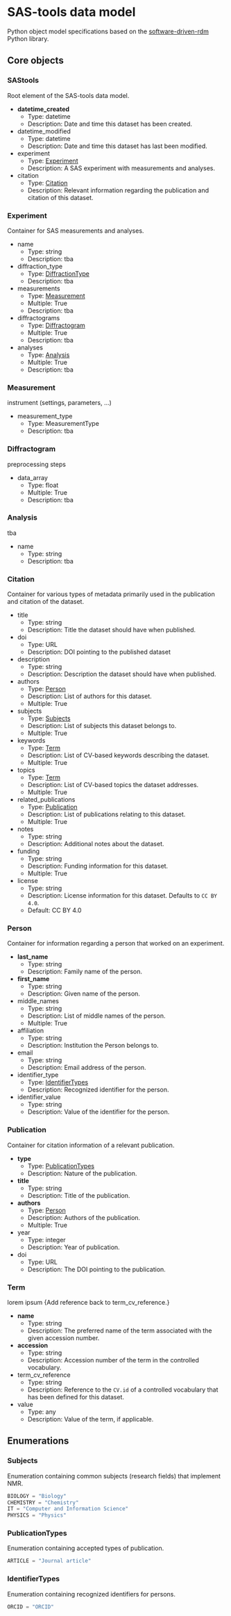 # SAS-tools data model

Python object model specifications based on the [software-driven-rdm](https://github.com/JR-1991/software-driven-rdm) Python library.


## Core objects


### SAStools

Root element of the SAS-tools data model.

- __datetime_created__
  - Type: datetime
  - Description: Date and time this dataset has been created.
- datetime_modified
  - Type: datetime
  - Description: Date and time this dataset has last been modified.
- experiment
  - Type: [Experiment](#experiment)
  - Description: A SAS experiment with measurements and analyses.
- citation
  - Type: [Citation](#citation)
  - Description: Relevant information regarding the publication and citation of this dataset.


### Experiment

Container for SAS measurements and analyses.

- name
  - Type: string
  - Description: tba
- diffraction_type
  - Type: [DiffractionType](#diffractiontype)
  - Description: tba
- measurements
  - Type: [Measurement](#measurement)
  - Multiple: True
  - Description: tba
- diffractograms
  - Type: [Diffractogram](#diffractogram)
  - Multiple: True
  - Description: tba
- analyses
  - Type: [Analysis](#analysis)
  - Multiple: True
  - Description: tba


### Measurement

instrument (settings, parameters, ...)

- measurement_type
  - Type: MeasurementType
  - Description: tba



### Diffractogram

preprocessing steps

- data_array
  - Type: float
  - Multiple: True
  - Description: tba


### Analysis

tba

- name
  - Type: string
  - Description: tba



### Citation

Container for various types of metadata primarily used in the publication and citation of the dataset.

- title
  - Type: string
  - Description: Title the dataset should have when published.
- doi
  - Type: URL
  - Description: DOI pointing to the published dataset
- description
  - Type: string
  - Description: Description the dataset should have when published.
- authors
  - Type: [Person](#person)
  - Description: List of authors for this dataset.
  - Multiple: True
- subjects
  - Type: [Subjects](#subjects)
  - Description: List of subjects this dataset belongs to.
  - Multiple: True
- keywords
  - Type: [Term](#term)
  - Description: List of CV-based keywords describing the dataset.
  - Multiple: True
- topics
  - Type: [Term](#term)
  - Description: List of CV-based topics the dataset addresses.
  - Multiple: True
- related_publications
  - Type: [Publication](#publication)
  - Description: List of publications relating to this dataset.
  - Multiple: True
- notes
  - Type: string
  - Description: Additional notes about the dataset.
- funding
  - Type: string
  - Description: Funding information for this dataset.
  - Multiple: True
- license
  - Type: string
  - Description: License information for this dataset. Defaults to `CC BY 4.0`.
  - Default: CC BY 4.0


### Person

Container for information regarding a person that worked on an experiment.

- __last_name__
  - Type: string
  - Description: Family name of the person.
- __first_name__
  - Type: string
  - Description: Given name of the person.
- middle_names
  - Type: string
  - Description: List of middle names of the person.
  - Multiple: True
- affiliation
  - Type: string
  - Description: Institution the Person belongs to.
- email
  - Type: string
  - Description: Email address of the person.
- identifier_type
  - Type: [IdentifierTypes](#identifiertypes)
  - Description: Recognized identifier for the person.
- identifier_value
  - Type: string
  - Description: Value of the identifier for the person.


### Publication

Container for citation information of a relevant publication.

- __type__
  - Type: [PublicationTypes](#publicationtypes)
  - Description: Nature of the publication.
- __title__
  - Type: string
  - Description: Title of the publication.
- __authors__
  - Type: [Person](#person)
  - Description: Authors of the publication.
  - Multiple: True
- year
  - Type: integer
  - Description: Year of publication.  
- doi
  - Type: URL
  - Description: The DOI pointing to the publication.


### Term

lorem ipsum {Add reference back to term_cv_reference.}

- __name__
  - Type: string
  - Description: The preferred name of the term associated with the given accession number.
- __accession__
  - Type: string
  - Description: Accession number of the term in the controlled vocabulary.
- term_cv_reference
  - Type: string
  - Description: Reference to the `CV.id` of a controlled vocabulary that has been defined for this dataset.
- value
  - Type: any
  - Description: Value of the term, if applicable.


## Enumerations


### Subjects

Enumeration containing common subjects (research fields) that implement NMR.

```python
BIOLOGY = "Biology"
CHEMISTRY = "Chemistry"
IT = "Computer and Information Science"
PHYSICS = "Physics"
```


### PublicationTypes

Enumeration containing accepted types of publication.

```python
ARTICLE = "Journal article"
```


### IdentifierTypes

Enumeration containing recognized identifiers for persons.

```python
ORCID = "ORCID"
```
